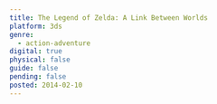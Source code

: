 ```yaml
---
title: The Legend of Zelda: A Link Between Worlds
platform: 3ds
genre:
  - action-adventure
digital: true
physical: false
guide: false
pending: false
posted: 2014-02-10
---
```

